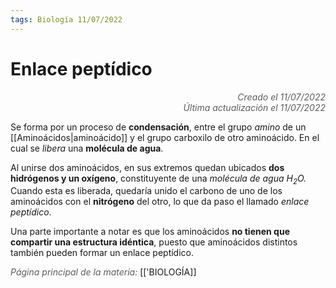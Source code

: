 ```yaml
---
tags: Biología 11/07/2022
---
```


# Enlace peptídico
<div style="text-align: right; opacity: 0.7; font-style: italic;">Creado el 11/07/2022</div>
<div style="text-align: right; opacity: 0.7; font-style: italic;">Última actualización el 11/07/2022</div>

Se forma por un proceso de **condensación**, entre el grupo *amino* de un [[Aminoácidos|aminoácido]] y el grupo carboxilo de otro aminoácido. En el cual se *libera* una **molécula de agua**.

Al unirse dos aminoácidos, en sus extremos quedan ubicados **dos hidrógenos y un oxígeno**, constituyente de una *molécula de agua $H_2O$.* Cuando esta es liberada, quedaría unido el carbono de uno de los aminoácidos con el **nitrógeno** del otro, lo que da paso el llamado *enlace peptídico*.

Una parte importante a notar es que los aminoácidos **no tienen que compartir una estructura idéntica**, puesto que aminoácidos distintos también pueden formar un enlace peptídico.

<span style="opacity: 0.7; font-style: italic;">Página principal de la materia:</span> [['BIOLOGÍA]]